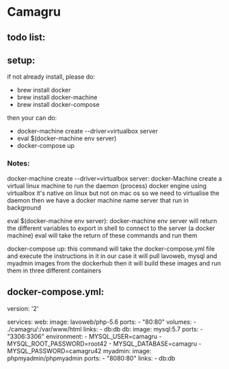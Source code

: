 # Camagru



## todo list:

## setup:

if not already install, please do:

- brew install docker
- brew install docker-machine
- brew install docker-compose

then your can do:
- docker-machine create --driver=virtualbox server
- eval $(docker-machine env server)
- docker-compose up

### Notes:

docker-machine create --driver=virtualbox server:
	docker-Machine create a virtual linux machine to run the daemon (process) docker engine using virtualbox
	it's native on linux but not on mac os so we need to virtualise the daemon
	then we have a docker machine name server that run in background

eval $(docker-machine env server):
	docker-machine env server will return the different variables to export in shell to connect to the server (a docker machine)
	eval will take the return of these commands and run them

docker-compose up:
	this command will take the docker-compose.yml file and execute the instructions in it
	in our case it will pull lavoweb, mysql and myadmin images from the dockerhub
	then it will build these images and run them in three different containers



## docker-compose.yml:
version: '2'

services:
	web:
		image: lavoweb/php-5.6
		ports:
			- "80:80"
		volumes:
			- ./camagru/:/var/www/html
		links:
			- db:db
	db:
		image: mysql:5.7
		ports:
			- "3306:3306"
		environment:
			- MYSQL_USER=camagru
			- MYSQL_ROOT_PASSWORD=root42
			- MYSQL_DATABASE=camagru
			- MYSQL_PASSWORD=camagru42
	myadmin:
		image: phpmyadmin/phpmyadmin
		ports:
			- "8080:80"
		links:
			- db:db